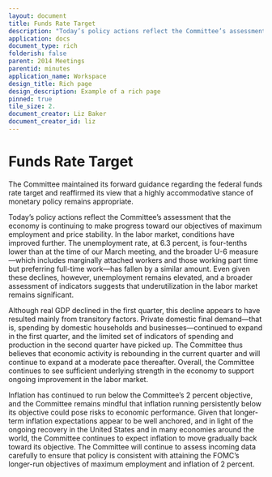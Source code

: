 ```yaml
---
layout: document
title: Funds Rate Target
description: "Today’s policy actions reflect the Committee’s assessment that the economy is continuing to make progress toward our objectives of maximum employment and price stability."
application: docs
document_type: rich
folderish: false
parent: 2014 Meetings
parentid: minutes
application_name: Workspace
design_title: Rich page
design_description: Example of a rich page
pinned: true
tile_size: 2.
document_creator: Liz Baker
document_creator_id: liz
---
```


# Funds Rate Target
The Committee maintained its forward guidance regarding the federal funds rate target and reaffirmed its view that a highly accommodative stance of monetary policy remains appropriate.

Today’s policy actions reflect the Committee’s assessment that the economy is continuing to make progress toward our objectives of maximum employment and price stability. In the labor market, conditions have improved further. The unemployment rate, at 6.3 percent, is four-tenths lower than at the time of our March meeting, and the broader U-6 measure—which includes marginally attached workers and those working part time but preferring full-time work—has fallen by a similar amount. Even given these declines, however, unemployment remains elevated, and a broader assessment of indicators suggests that underutilization in the labor market remains significant.

Although real GDP declined in the first quarter, this decline appears to have resulted mainly from transitory factors. Private domestic final demand—that is, spending by domestic households and businesses—continued to expand in the first quarter, and the limited set of indicators of spending and production in the second quarter have picked up. The Committee thus believes that economic activity is rebounding in the current quarter and will continue to expand at a moderate pace thereafter. Overall, the Committee continues to see sufficient underlying strength in the economy to support ongoing improvement in the labor market.

Inflation has continued to run below the Committee’s 2 percent objective, and the Committee remains mindful that inflation running persistently below its objective could pose risks to economic performance. Given that longer-term inflation expectations appear to be well anchored, and in light of the ongoing recovery in the United States and in many economies around the world, the Committee continues to expect inflation to move gradually back toward its objective. The Committee will continue to assess incoming data carefully to ensure that policy is consistent with attaining the FOMC’s longer-run objectives of maximum employment and inflation of 2 percent.